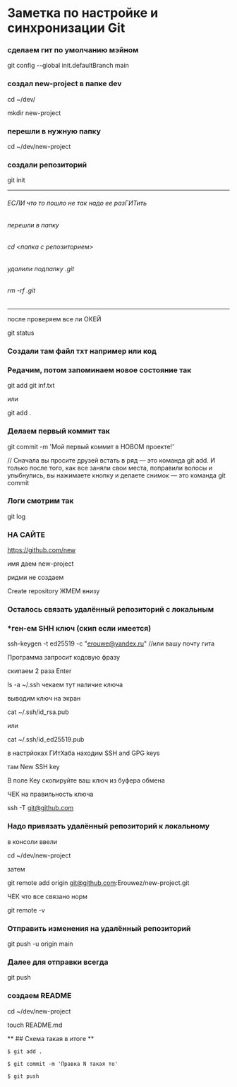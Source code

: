 # Заметка по настройке и синхронизации Git


### сделаем гит по умолчанию мэйном

git config --global init.defaultBranch main

### создал new-project в папке dev

cd ~/dev/

mkdir new-project

### перешли в нужную папку

cd ~/dev/new-project

### создали репозиторий

git init

---
###### ЕСЛИ что то пошло не так надо ее разГИТить

###### перешли в папку

###### cd <папка с репозиторием> 

###### удалили подпапку .git 

###### rm -rf .git 
---

после проверяем все ли ОКЕЙ

git status

### Создали там файл тхт например или код

### Редачим, потом запоминаем новое состояние так

git add git inf.txt

или 

git add .


### Делаем первый коммит так

git commit -m 'Мой первый коммит в НОВОМ проекте!'


// Сначала вы просите друзей встать в ряд — это команда git add. И только после того, как все заняли свои места, поправили волосы и улыбнулись, вы нажимаете кнопку и делаете снимок — это команда git commit


### Логи смотрим так

git log


### НА САЙТЕ 
https://github.com/new


имя даем new-project

ридми не создаем

Create repository ЖМЕМ внизу


### Осталось связать удалённый репозиторий с локальным

### *ген-ем SHH ключ (скип если имеется)

ssh-keygen -t ed25519 -c "erouwe@yandex.ru"  //или вашу почту гита

Программа запросит кодовую фразу

скипаем 2 раза Enter

ls -a ~/.ssh чекаем тут наличие ключа

выводим ключ на экран

cat ~/.ssh/id_rsa.pub

или

cat ~/.ssh/id_ed25519.pub

в настрйоках ГИтХаба находим  SSH and GPG keys

там New SSH key

В поле Key скопируйте ваш ключ из буфера обмена

ЧЕК на правильность ключа

ssh -T git@github.com


### Надо привязать удалённый репозиторий к локальному

в консоли ввели

cd ~/dev/new-project

затем 

git remote add origin git@github.com:Erouwez/new-project.git

ЧЕК что все связано норм

git remote -v

### Отправить изменения на удалённый репозиторий
 
git push -u origin main

### Далее для отправки всегда

git push


### создаем README

cd ~/dev/new-project

touch README.md

** ## Схема такая в итоге **

```
$ git add .

$ git commit -m 'Правка N такая то'

$ git push

```




